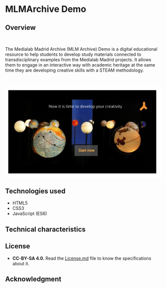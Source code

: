 # MLMArchive Demo
## Overview
<br/>

The Medialab Madrid Archive (MLM Archive) Demo is a digital educational resource to help students to develop study materials connected to transdisciplinary examples from the Medialab Madrid projects. It allows them to engage in an interactive way with academic heritage at the same time they are developing creative skills with a STEAM methodology.

<br/>

![Homepage from the Medialab Madrid Archive Demo](assets/img/index_readme.JPG)

## Technologies used

* HTML5
* CSS3
* JavaScript (ES6)

## Technical characteristics

## License

- **CC-BY-SA 4.0.** Read the [License.md](License.md) file to know the specifications about it.

## Acknowledgment

